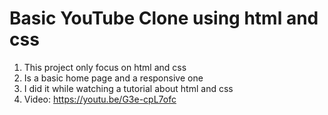 # Basic YouTube Clone using html and css


1. This project only focus on html and css
2. Is a basic home page and a responsive one
3. I did it while watching a tutorial about html and css
4. Video: https://youtu.be/G3e-cpL7ofc
